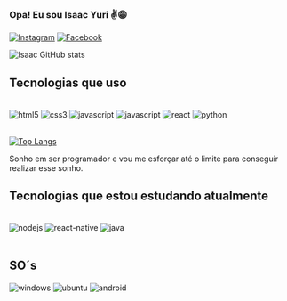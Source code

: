 ### Opa! Eu sou Isaac Yuri ✌😁

[![Instagram](https://img.shields.io/badge/Instagram-E4405F?style=for-the-badge&logo=instagram&logoColor=white)](https://www.instagram.com/isaac_yuri.py/)
[![Facebook](https://img.shields.io/badge/Facebook-1877F2?style=for-the-badge&logo=facebook&logoColor=white)](https://www.facebook.com/isaac.yuri.5)

![Isaac GitHub stats](https://github-readme-stats.vercel.app/api?username=Isaac-Yuri&show_icons=true&theme=dracula)

## Tecnologias que uso 

<div style="display: inline_block"><br>
    <img align='center' alt="html5" src="https://img.shields.io/badge/HTML5-E34F26?style=for-the-badge&logo=html5&logoColor=white" />
    <img align='center' alt="css3" src="https://img.shields.io/badge/CSS3-1572B6?style=for-the-badge&logo=css3&logoColor=white" />
    <img align='center' alt="javascript" src="https://img.shields.io/badge/JavaScript-F7DF1E?style=for-the-badge&logo=javascript&logoColor=black" />
    <img align='center' alt="javascript" src="https://img.shields.io/badge/TypeScript-007acc?style=for-the-badge&logo=typescript&logoColor=white" />
    <img align='center' alt="react" src="https://img.shields.io/badge/React-20232A?style=for-the-badge&logo=react&logoColor=61DAFB" />
    <img align='center' alt="python" src="https://img.shields.io/badge/Python-3776AB?style=for-the-badge&logo=python&logoColor=white" />
</div><br>

[![Top Langs](https://github-readme-stats.vercel.app/api/top-langs/?username=Isaac-Yuri&layout=compact)]()

Sonho em ser programador e vou me esforçar até o limite para conseguir realizar esse sonho. 

## Tecnologias que estou estudando atualmente
<div style='display: inline-block'>
    <br>
    <img align='center' alt="nodejs" src="https://img.shields.io/badge/Node.js-43853D?style=for-the-badge&logo=node.js&logoColor=white"/>
    <img align='center' alt="react-native" src="https://img.shields.io/badge/React_Native-20232A?style=for-the-badge&logo=react&logoColor=61DAFB" />
    <img align='center' alt="java" src="https://img.shields.io/badge/Java-ED8B00?style=for-the-badge&logo=java&logoColor=white"/><br><br>
</div>


## SO´s
<div style='display: inline-block'>
    <img align='center' alt="windows" src="https://img.shields.io/badge/Windows-0078D6?style=for-the-badge&logo=windows&logoColor=white"/>
    <img align='center' alt="ubuntu" src="https://img.shields.io/badge/Ubuntu-E95420?style=for-the-badge&logo=ubuntu&logoColor=white"/>
    <img align='center' alt="android" src="https://img.shields.io/badge/Android-3DDC84?style=for-the-badge&logo=android&logoColor=white"/>
</div>
